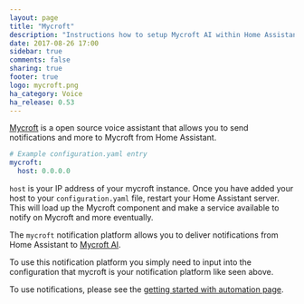 ```yaml
---
layout: page
title: "Mycroft"
description: "Instructions how to setup Mycroft AI within Home Assistant."
date: 2017-08-26 17:00
sidebar: true
comments: false
sharing: true
footer: true
logo: mycroft.png
ha_category: Voice
ha_release: 0.53
---
```


[Mycroft](https://mycroft.ai) is a open source voice assistant that allows you to send notifications and more to Mycroft from Home Assistant.

```yaml
# Example configuration.yaml entry
mycroft:
  host: 0.0.0.0
```

`host` is your IP address of your mycroft instance.  Once you have added your host to your `configuration.yaml` file, restart your Home Assistant server. This will load up the Mycroft component and make a service available to notify on Mycroft and more eventually.


The `mycroft` notification platform allows you to deliver notifications from Home Assistant to [Mycroft AI](https://mycroft.ai/).

To use this notification platform you simply need to input into the configuration that mycroft is your notification platform like seen above.


To use notifications, please see the [getting started with automation page](/getting-started/automation/).
